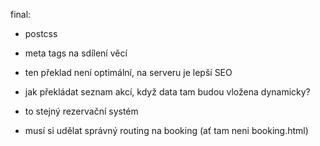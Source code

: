 final:

- postcss
- meta tags na sdílení věcí

- ten překlad není optimální, na serveru je lepší SEO
- jak překládat seznam akcí, když data tam budou vložena dynamicky?
- to stejný rezervační systém
- musí si udělat správný routing na booking (ať tam neni booking.html)
